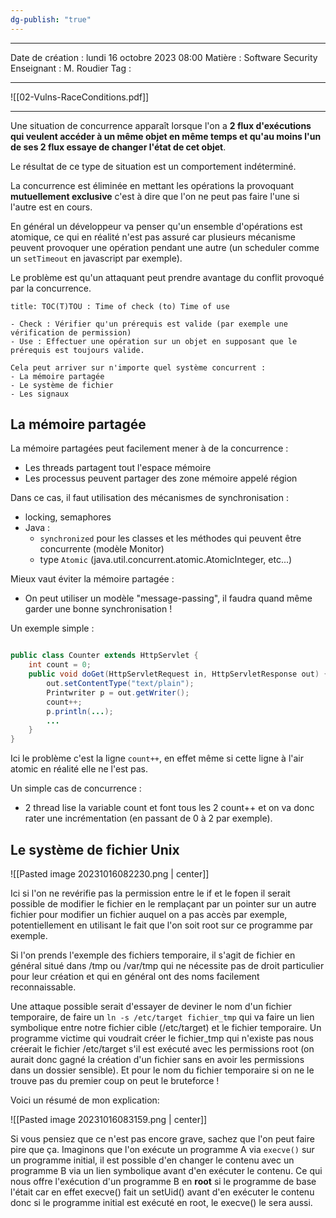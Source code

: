 ```yaml
---
dg-publish: "true"
---
```

---

 Date de création : lundi 16 octobre 2023 08:00
 Matière : Software Security
 Enseignant : M. Roudier
 Tag :

---

![[02-Vulns-RaceConditions.pdf]]

---

Une situation de concurrence apparaît lorsque l'on a **2 flux d'exécutions qui veulent accéder à un même objet en même temps et qu'au moins l'un de ses 2 flux essaye de changer l'état de cet objet**.

Le résultat de ce type de situation est un comportement indéterminé.

La concurrence est éliminée en mettant les opérations la provoquant **mutuellement exclusive** c'est à dire que l'on ne peut pas faire l'une si l'autre est en cours.

En général un développeur va penser qu'un ensemble d'opérations est atomique, ce qui en réalité n'est pas assuré car plusieurs mécanisme peuvent provoquer une opération pendant une autre (un scheduler comme un `setTimeout` en javascript par exemple).

Le problème est qu'un attaquant peut prendre avantage du conflit provoqué par la concurrence.

```ad-note
title: TOC(T)TOU : Time of check (to) Time of use

- Check : Vérifier qu'un prérequis est valide (par exemple une vérification de permission)
- Use : Effectuer une opération sur un objet en supposant que le prérequis est toujours valide.

Cela peut arriver sur n'importe quel système concurrent :
- La mémoire partagée
- Le système de fichier
- Les signaux
```

## La mémoire partagée

La mémoire partagées peut facilement mener à de la concurrence :
- Les threads partagent tout l'espace mémoire
- Les processus peuvent partager des zone mémoire appelé région

Dans ce cas, il faut utilisation des mécanismes de synchronisation :
- locking, semaphores
- Java :
	- `synchronized` pour les classes et les méthodes qui peuvent être concurrente (modèle Monitor)
	- type `Atomic` (java.util.concurrent.atomic.AtomicInteger, etc...)

Mieux vaut éviter la mémoire partagée :
- On peut utiliser un modèle "message-passing", il faudra quand même garder une bonne synchronisation !

Un exemple simple :

```Java

public class Counter extends HttpServlet {
	int count = 0;
	public void doGet(HttpServletRequest in, HttpServletResponse out) {
		out.setContentType("text/plain");
		Printwriter p = out.getWriter();
		count++;
		p.println(...);
		...
	}
}
```

Ici le problème c'est la ligne `count++`, en effet même si cette ligne à l'air atomic en réalité elle ne l'est pas.

Un simple cas de concurrence :
- 2 thread lise la variable count et font tous les 2 count++ et on va donc rater une incrémentation (en passant de 0 à 2 par exemple).

## Le système de fichier Unix

![[Pasted image 20231016082230.png | center]]

Ici si l'on ne revérifie pas la permission entre le if et le fopen il serait possible de modifier le fichier en le remplaçant par un pointer sur un autre fichier pour modifier un fichier auquel on a pas accès par exemple, potentiellement en utilisant le fait que l'on soit root sur ce programme par exemple.

Si l'on prends l'exemple des fichiers temporaire,  il s'agit de fichier en général situé dans /tmp ou /var/tmp qui ne nécessite pas de droit particulier pour leur création et qui en général ont des noms facilement reconnaissable.

Une attaque possible serait d'essayer de deviner le nom d'un fichier temporaire, de faire un `ln -s /etc/target fichier_tmp` qui va faire un lien symbolique entre notre fichier cible (/etc/target) et le fichier temporaire. Un programme victime qui voudrait créer le fichier_tmp qui n'existe pas nous créerait le fichier /etc/target s'il est exécuté avec les permissions root (on aurait donc gagné la création d'un fichier sans en avoir les permissions dans un dossier sensible). Et pour le nom du fichier temporaire si on ne le trouve pas du premier coup on peut le bruteforce !

Voici un résumé de mon explication:

![[Pasted image 20231016083159.png | center]]

Si vous pensiez que ce n'est pas encore grave, sachez que l'on peut faire pire que ça.
Imaginons que l'on exécute un programme A via `execve()` sur un programme initial, il est possible d'en changer le contenu avec un programme B via un lien symbolique avant d'en exécuter le contenu. Ce qui nous offre l'exécution d'un programme B en **root** si le programme de base l'était car en effet execve() fait un setUid() avant d'en exécuter le contenu donc si le programme initial est exécuté en root, le execve() le sera aussi.

